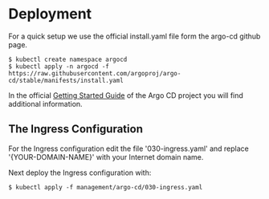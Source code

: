 # Deployment

For a quick setup we use the official install.yaml file form the argo-cd github page. 

	$ kubectl create namespace argocd
	$ kubectl apply -n argocd -f https://raw.githubusercontent.com/argoproj/argo-cd/stable/manifests/install.yaml
	
In the official [Getting Started Guide](https://argo-cd.readthedocs.io/en/stable/getting_started/) of the Argo CD project you will find additional information.


## The Ingress Configuration

For the Ingress configuration edit the file '030-ingress.yaml' and replace '{YOUR-DOMAIN-NAME}' with your Internet domain name.

Next deploy the Ingress configuration with:

	$ kubectl apply -f management/argo-cd/030-ingress.yaml

	